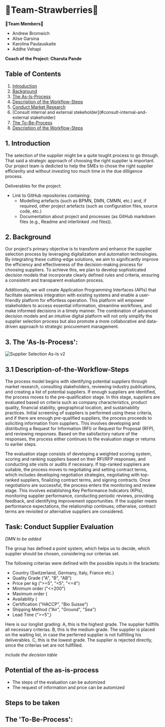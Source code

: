 # :strawberry:Team-Strawberries:strawberry:
**:handshake:Team Members:handshake:**
 * Andrew Bromwich
 * Alise Garsina 
 * Karolina Paulauskaite 
 * Addhe Vehapi 

**Coach of the Project: Charuta Pande** 

## Table of Contents
1. [Introduction](introduction)
2. [Background](background)
3. [The As-Is-Process](#the-as-is-process)
4. [Description of the Workflow-Steps](#Description-of-the-Workflow-Steps)
5. [Conduct Market Research](#Conduct-market-research)
6. [Consult internal and external stekeholder](#consult-internal-and-external stakeholder)
7. [The To-Be-Process](#the-to-be-process)
8. [Description of the Workflow-Steps](#Description-of-the-Workflow-Steps)


## 1. Introduction
The selection of the supplier might be a quite tought process to go through. That said a strategic approach of choosing the right supplier is important. Our project team is dedicted to help the SMEs to chose the right supplier efficienlty and without investing too much time in the due dilligence process. 

Deliverables for the project: 
* Link to GitHub repositories containing:
  * Modelling artefacts (such as BPMN, DMN, CMMN, etc.) and, if required, other project artefacts (such as configuration files, source code, etc.)
  * Documentation about project and processes (as GitHub markdown files (e.g., Readme and interlinked .md files)).


## 2. Background
Our project's primary objective is to transform and enhance the supplier selection process by leveraging digitalization and automation technologies. By integrating these cutting-edge solutions, we aim to significantly improve the efficiency and effectiveness of the decision-making process for choosing suppliers. To achieve this, we plan to develop sophisticated decision models that incorporate clearly defined rules and criteria, ensuring a consistent and transparent evaluation process.

Additionally, we will create Application Programming Interfaces (APIs) that facilitate seamless integration with existing systems and enable a user-friendly platform for effortless operation. This platform will empower stakeholders to access essential information, streamline workflows, and make informed decisions in a timely manner. The combination of advanced decision models and an intuitive digital platform will not only simplify the supplier selection process but also promote a more collaborative and data-driven approach to strategic procurement management.


## 3. The 'As-Is-Process':

![Supplier Selection As-Is v2](https://user-images.githubusercontent.com/127504098/232316079-b0c1c2c4-e8f4-43ec-a95d-307f15135c94.png)


## 3.1 Description-of-the-Workflow-Steps
The process model begins with identifying potential suppliers through market research, consulting stakeholders, reviewing industry publications, and creating a list of potential suppliers. If enough suppliers are identified, the process moves to the pre-qualification stage. In this stage, suppliers are evaluated based on criteria such as company characteristics, product quality, financial stability, geographical location, and sustainability practices. Initial screening of suppliers is performed using these criteria, and if there are enough pre-qualified suppliers, the process proceeds to soliciting information from suppliers. This involves developing and distributing a Request for Information (RFI) or Request for Proposal (RFP), and reviewing responses. Based on the satisfactory nature of the responses, the process either continues to the evaluation stage or returns to earlier steps.

The evaluation stage consists of developing a weighted scoring system, scoring and ranking suppliers based on their RFI/RFP responses, and conducting site visits or audits if necessary. If top-ranked suppliers are suitable, the process moves to negotiating and setting contract terms, which includes developing negotiation strategies, negotiating with top-ranked suppliers, finalizing contract terms, and signing contracts. Once negotiations are successful, the process enters the monitoring and review stage. This involves establishing Key Performance Indicators (KPIs), monitoring supplier performance, conducting periodic reviews, providing feedback, and identifying improvement opportunities. If the supplier meets performance expectations, the relationship continues; otherwise, contract terms are revisited or alternative suppliers are considered.


## Task: Conduct Supplier Evaluation

*DMN to be added*

The group has defined a point system, which helps us to decide, which supplier should be chosen, considering our criterias set.

The following criterias were defined with the possible inputs in the brackets:

* Country (Switzerland, Germany, Italy, France etc.)
* Quality Grade ("A", "B", "AB")
* Price per kg (">=5", "<5", "<=4") 
* Minimum order ("<=200")
* Maximum order (
* Availability (
* Certification ("HACCP", "Bio Suisse")
* Shipping Method ("Air", "Ground", "Sea")
* Lead Time (">=5",)

Here is our longlist grading:
A, this is the highest grade. The supplier fullfills all necessary criterias.
B, this is the medium grade. The supplier is placed on the waiting list, in case the perferred supplier is not fullfilling his deliverables.
C, this is the lowest grade. The supplier is rejected directly, since the criterias set are not fullfilled.

*include the decision table*



## Potential of the as-is-process

* The steps of the evaluation can be automized 
* The request of information and price can be automized


## Steps to be taken


## The 'To-Be-Process':



